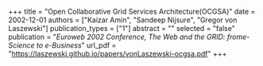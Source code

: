 +++
title = "Open Collaborative Grid Services Architecture(OCGSA)"
date = 2002-12-01
authors = ["Kaizar Amin", "Sandeep Nijsure", "Gregor von Laszewski"]
publication_types = ["1"]
abstract = ""
selected = "false"
publication = "*Euroweb 2002 Conference, The Web and the GRID: frome-Science to e-Business*"
url_pdf = "https://laszewski.github.io/papers/vonLaszewski-ocgsa.pdf"
+++

